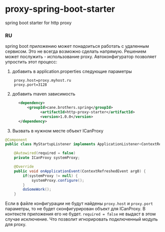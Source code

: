# proxy-spring-boot-starter
spring boot starter for http proxy

### RU
spring boot приложению может понадоиться работать с удаленным сервисом. Это не всегда возможно сделать напрямую. Решением может послужить - использование proxy. Автоконфигуратор позволяет упростить этот процесс:

1. добавить в application.properties следующие параметры
```properties
    proxy.host=proxy.myhost.ru
    proxy.port=3128
```
2. добавить maven зависимость 
```xml
      <dependency>
          <groupId>cane.brothers.spring</groupId>
			    <artifactId>http-proxy-starter</artifactId>
			    <version>1.0.0</version>
      </dependency>
```
3. Вызвать в нужном месте объект ICanProxy
```java
@Component
public class MyStartupListener implements ApplicationListener<ContextRefreshedEvent> {

	@Autowired(required = false)
	private ICanProxy systemProxy;

	@Override
	public void onApplicationEvent(ContextRefreshedEvent arg0) {
		if(systemProxy != null) {
			systemProxy.configure();
		}
		doSomeWork();
	}
```

Если в файле конфигурации не будут найдены `proxy.host` и `proxy.port` параметры, то не будет сконфигурирован объект для ICanProxy.
В контексте приложения его не будет. `required = false` не выдаст в этом случае исключение. Что позволит игнорировать подключенный модуль для proxy.
